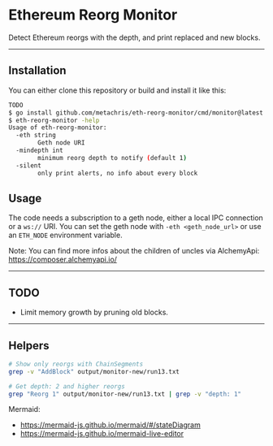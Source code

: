 # Ethereum Reorg Monitor

Detect Ethereum reorgs with the depth, and print replaced and new blocks.

---

## Installation

You can either clone this repository or build and install it like this:


```bash
TODO
$ go install github.com/metachris/eth-reorg-monitor/cmd/monitor@latest
$ eth-reorg-monitor -help
Usage of eth-reorg-monitor:
  -eth string
    	Geth node URI
  -mindepth int
    	minimum reorg depth to notify (default 1)
  -silent
    	only print alerts, no info about every block
```

## Usage

The code needs a subscription to a geth node, either a local IPC connection or a `ws://` URI.
You can set the geth node with `-eth <geth_node_url>` or use an `ETH_NODE` environment variable.

Note: You can find more infos about the children of uncles via AlchemyApi: https://composer.alchemyapi.io/

---

## TODO

* Limit memory growth by pruning old blocks.

---

## Helpers

```bash
# Show only reorgs with ChainSegments
grep -v "AddBlock" output/monitor-new/run13.txt 

# Get depth: 2 and higher reorgs
grep "Reorg 1" output/monitor-new/run13.txt | grep -v "depth: 1"
```

Mermaid:

* https://mermaid-js.github.io/mermaid/#/stateDiagram
* https://mermaid-js.github.io/mermaid-live-editor
